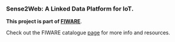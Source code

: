 ### Sense2Web: A Linked Data Platform for IoT.

**This project is part of  [FIWARE](http://fiware.org)**.

Check out the FIWARE catalogue [page](http://catalogue.fiware.org/enablers/iot-discovery) for more info and resources.
